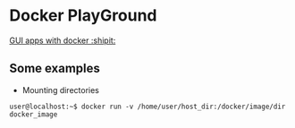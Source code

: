 # Docker PlayGround

[GUI apps with docker :shipit:](http://fabiorehm.com/blog/2014/09/11/running-gui-apps-with-docker/)

## Some examples

* Mounting directories

```
user@localhost:~$ docker run -v /home/user/host_dir:/docker/image/dir docker_image
```
